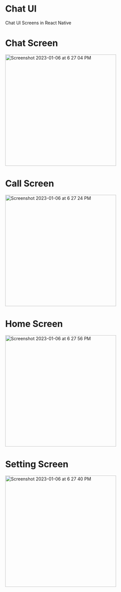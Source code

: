 # Chat UI
  Chat UI Screens in React Native
  
# Chat Screen
 <img width="353" alt="Screenshot 2023-01-06 at 6 27 04 PM" src="https://user-images.githubusercontent.com/51984693/211017377-ee4f69f7-fc4c-490e-afe2-7aba31c7bc7d.png">
 
# Call Screen
<img width="353" alt="Screenshot 2023-01-06 at 6 27 24 PM" src="https://user-images.githubusercontent.com/51984693/211017448-6e932956-014c-4f4a-b08c-86376cfeb528.png">

# Home Screen
<img width="353" alt="Screenshot 2023-01-06 at 6 27 56 PM" src="https://user-images.githubusercontent.com/51984693/211017504-94972432-7a4d-42b7-9492-c962dfee0b03.png">

# Setting Screen
<img width="353" alt="Screenshot 2023-01-06 at 6 27 40 PM" src="https://user-images.githubusercontent.com/51984693/211017567-cc135899-c337-4f97-bac6-a21cb4bfaa5d.png">



